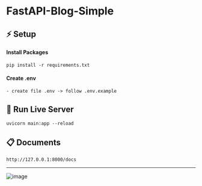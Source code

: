 ﻿# FastAPI-Blog-Simple

## <g-emoji class="g-emoji" alias="zap" fallback-src="https://github.githubassets.com/images/icons/emoji/unicode/26a1.png">⚡️</g-emoji> Setup
#### Install Packages
```
pip install -r requirements.txt 
```
#### Create .env 
```
- create file .env -> follow .env.example
```

## 🌠 Run Live Server 
```
uvicorn main:app --reload
```

## 📋 Documents
```
http://127.0.0.1:8000/docs
```
---------------------------------------
![image](https://github.com/jakkrit-puts/FastAPI-Blog-Simple/assets/67111961/cdf4aa59-2ed5-49d1-89c6-44fd11a64fc0)
